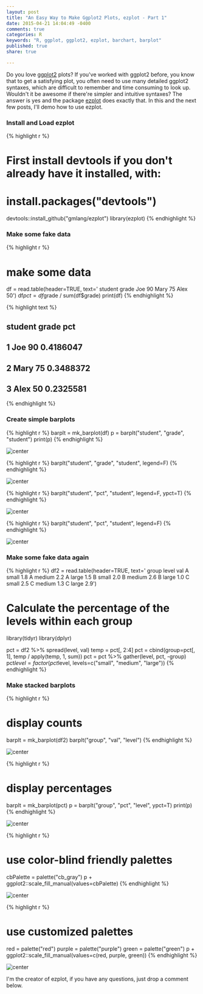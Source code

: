 ```yaml
---
layout: post
title: "An Easy Way to Make Ggplot2 Plots, ezplot - Part 1"
date: 2015-04-21 14:04:49 -0400
comments: true
categories: R
keywords: "R, ggplot, ggplot2, ezplot, barchart, barplot"
published: true
share: true

---
```


Do you love [ggplot2](http://ggplot2.org) plots? If you've worked with ggplot2 before, you know that to get a satisfying plot, you often need to use many detailed ggplot2 syntaxes, which are difficult to remember and time consuming to look up. Wouldn't it be awesome if there're simpler and intuitive syntaxes? The answer is yes and the package [ezplot](https://github.com/gmlang/ezplot) does exactly that. In this and the next few posts, I'll demo how to use ezplot.

### Install and Load ezplot

{% highlight r %}
# First install devtools if you don't already have it installed, with:
# install.packages("devtools")
devtools::install_github("gmlang/ezplot")
library(ezplot)
{% endhighlight %}

### Make some fake data

{% highlight r %}
# make some data
df = read.table(header=TRUE, text='
student grade
Joe 90
Mary 75
Alex 50')
df$pct = df$grade / sum(df$grade)
print(df)
{% endhighlight %}



{% highlight text %}
##   student grade       pct
## 1     Joe    90 0.4186047
## 2    Mary    75 0.3488372
## 3    Alex    50 0.2325581
{% endhighlight %}

### Create simple barplots

{% highlight r %}
barplt = mk_barplot(df)
p = barplt("student", "grade", "student") 
print(p)
{% endhighlight %}

![center](/../figs/2015-04-21-an-easy-way-to-make-ggplot2-plots-ezplot-part1/unnamed-chunk-3-1.png) 

{% highlight r %}
barplt("student", "grade", "student", legend=F) 
{% endhighlight %}

![center](/../figs/2015-04-21-an-easy-way-to-make-ggplot2-plots-ezplot-part1/unnamed-chunk-3-2.png) 

{% highlight r %}
barplt("student", "pct", "student", legend=F, ypct=T) 
{% endhighlight %}

![center](/../figs/2015-04-21-an-easy-way-to-make-ggplot2-plots-ezplot-part1/unnamed-chunk-3-3.png) 

{% highlight r %}
barplt("student", "pct", "student", legend=F)
{% endhighlight %}

![center](/../figs/2015-04-21-an-easy-way-to-make-ggplot2-plots-ezplot-part1/unnamed-chunk-3-4.png) 

### Make some fake data again

{% highlight r %}
df2 = read.table(header=TRUE, text='
group level val
A      small 1.8
A      medium 2.2
A      large 1.5
B      small 2.0
B      medium 2.6
B      large 1.0
C      small 2.5
C      medium 1.3
C      large 2.9')

# Calculate the percentage of the levels within each group
library(tidyr)
library(dplyr)

pct = df2 %>% spread(level, val)
temp = pct[, 2:4]
pct = cbind(group=pct[, 1], temp / apply(temp, 1, sum))
pct = pct %>% gather(level, pct, -group)
pct$level = factor(pct$level, levels=c("small", "medium", "large"))
{% endhighlight %}

### Make stacked barplots

{% highlight r %}
# display counts
barplt = mk_barplot(df2)
barplt("group", "val", "level") 
{% endhighlight %}

![center](/../figs/2015-04-21-an-easy-way-to-make-ggplot2-plots-ezplot-part1/unnamed-chunk-5-1.png) 

{% highlight r %}
# display percentages
barplt = mk_barplot(pct)
p = barplt("group", "pct", "level", ypct=T)
print(p)
{% endhighlight %}

![center](/../figs/2015-04-21-an-easy-way-to-make-ggplot2-plots-ezplot-part1/unnamed-chunk-5-2.png) 

{% highlight r %}
# use color-blind friendly palettes
cbPalette = palette("cb_gray")
p + ggplot2::scale_fill_manual(values=cbPalette)
{% endhighlight %}

![center](/../figs/2015-04-21-an-easy-way-to-make-ggplot2-plots-ezplot-part1/unnamed-chunk-5-3.png) 

{% highlight r %}
# use customized palettes
red = palette("red")
purple = palette("purple")
green = palette("green")
p + ggplot2::scale_fill_manual(values=c(red, purple, green))
{% endhighlight %}

![center](/../figs/2015-04-21-an-easy-way-to-make-ggplot2-plots-ezplot-part1/unnamed-chunk-5-4.png) 

I'm the creator of ezplot, if you have any questions, just drop a comment below. 
